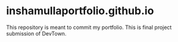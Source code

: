 # inshamullaportfolio.github.io
This repository is meant to commit my portfolio. This is final project submission of DevTown.
